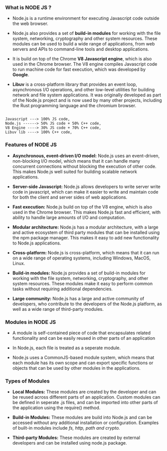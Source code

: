 ### What is NODE JS ?

- Node.js is a runtime environment for executing Javascript code outside the web browser.

- Node.js also provides a set of **build-in modules** for working with the file system, networking, cryptography and other system resources. These modules can be used to build a wide range of applications, from web servers and APIs to command-line tools and desktop applications.

- It is build on top of the Chrome **V8 Javascript engine**, which is also used in the Chrome browser. The V8 engine compiles Javascript code to run machine code for fast execution, which was developed by **Google**.

- **Libuv** is a cross-platform library that provides an event loop, asynchronous I/O operations, and other low-level utilities for building network and file system applications. It was originally developed as part of the Node.js project and is now used by many other projects, including the Rust programming language and the chromium browser.


```

Javascript ---> 100% JS code,
Node.js ------> 50% JS code + 50% C++ code,
V8 Engine ----> 30% JS code + 70% C++ code,
Libuv lib ----> 100% C++ code,

```


### Features of NODE JS

- **Asynchronous, event-driven I/O model:** Node.js uses an event-driven, non-blocking I/O model, which means that it can handle many concurrent connections without blocking the execution of other code. This makes Node.js well suited for building scalable network applications.

- **Server-side Javascript:** Node.js allows developers to write server write code in javascript, which can make it easier to write and maintain code for both the client and server sides of web applications.

- **Fast execution:** Node.js build on top of the V8 engine, which is also used in the Chrome browser. This makes Node.js fast and efficient, with ability to handle large amounts of I/O and computation.

- **Modular architecture:** Node.js has a modular architecture, with a large and active ecosystem of third party modules that can be installed using the npm package manager. This makes it easy to add new functionality to Node.js applications.

- **Cross-platform:** Node.js is cross-platform, which means that it can run on a wide range of operating systems, including Windows, MacOS, Linux.

- **Build-in modules:** Node.js provides a set of build-in modules for working with the file system, networking, cryptography, and other system resources. These modules make it easy to perform common tasks without requiring additional dependencies.

- **Large community:** Node.js has a large and active community of developers, who contribute to the developers of the Node.js platform, as well as a wide range of third-party modules.


### Modules in NODE JS

- A module is self-contained piece of code that encapsulates related functionality and can be easily reused in other parts of an application

- In Node.js, each file is treated as a seperate module.

- Node.js uses a CommonJS-based module system, which means that each module has its own scope and can export specific functions or objects that can be used by other modules in the applications.


### Types of Modules

- **Local Modules:** These modules are created by the developer and can be reused across different parts of an application. Custom modules can be defined in seperate .js files, and can be imported into other parts of the application using the require() method.

- **Build-in Modules:** These modules are build into Node.js and can be accessed without any additional installation or configuration. Examples of built-in modules include *fs, http, path and crypto.*

- **Third-party Modules:** These modules are created by external developers and can be installed using node.js package.